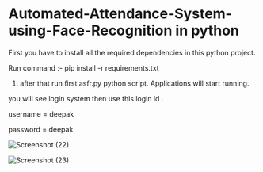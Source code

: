# Automated-Attendance-System-using-Face-Recognition in python

First you have to install all the required dependencies in this python project.


Run command :- pip install -r requirements.txt

1. after that run first asfr.py python script.
Applications will start running.


you will see login system then use this login id .


username = deepak


password = deepak



![Screenshot (22)](https://user-images.githubusercontent.com/37483598/86475550-868c2e80-bd62-11ea-8035-b37b5c7675c6.png)





![Screenshot (23)](https://user-images.githubusercontent.com/37483598/86475633-ade2fb80-bd62-11ea-8669-8f0c844c10f1.png)


